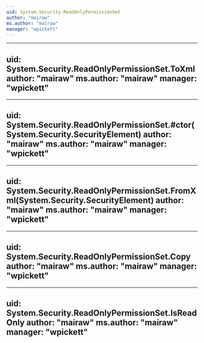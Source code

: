 ```yaml
---
uid: System.Security.ReadOnlyPermissionSet
author: "mairaw"
ms.author: "mairaw"
manager: "wpickett"
---
```


---
uid: System.Security.ReadOnlyPermissionSet.ToXml
author: "mairaw"
ms.author: "mairaw"
manager: "wpickett"
---

---
uid: System.Security.ReadOnlyPermissionSet.#ctor(System.Security.SecurityElement)
author: "mairaw"
ms.author: "mairaw"
manager: "wpickett"
---

---
uid: System.Security.ReadOnlyPermissionSet.FromXml(System.Security.SecurityElement)
author: "mairaw"
ms.author: "mairaw"
manager: "wpickett"
---

---
uid: System.Security.ReadOnlyPermissionSet.Copy
author: "mairaw"
ms.author: "mairaw"
manager: "wpickett"
---

---
uid: System.Security.ReadOnlyPermissionSet.IsReadOnly
author: "mairaw"
ms.author: "mairaw"
manager: "wpickett"
---
